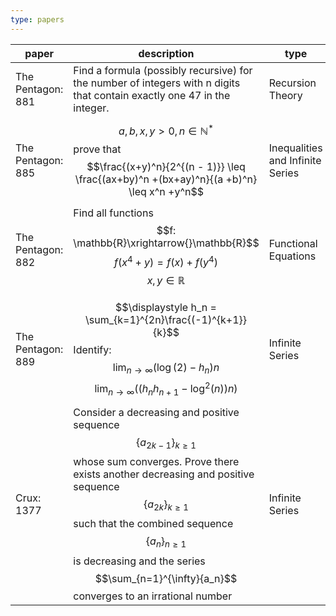 ```yaml
---
type: papers
---
```


| paper             | description                                                                                                                                                                                                                                                                                                                               | type                             |
| ----------------- | ----------------------------------------------------------------------------------------------------------------------------------------------------------------------------------------------------------------------------------------------------------------------------------------------------------------------------------------- | -------------------------------- |
| The Pentagon: 881 | Find a formula (possibly recursive) for the number of integers with n digits that contain exactly one 47 in the integer.                                                                                                                                                                                                                  | Recursion Theory                 |
| The Pentagon: 885 | $$a,b,x,y > 0, n \in \mathbb{N}^*$$ prove that $$\frac{(x+y)^n}{2^{(n - 1)}} \leq \frac{(ax+by)^n +(bx+ay)^n}{(a +b)^n} \leq x^n +y^n$$                                                                                                                                                                                                   | Inequalities and Infinite Series |
| The Pentagon: 882 | Find all functions $$f: \mathbb{R}\xrightarrow{}\mathbb{R}$$ $$f(x^4+y) = f(x) + f(y^4)$$ $$x,y \in \mathbb{R}$$                                                                                                                                                                                                                          | Functional Equations             |
| The Pentagon: 889 | $$\displaystyle h_n = \sum_{k=1}^{2n}\frac{(-1)^{k+1}}{k}$$ Identify: $$\lim_{n\to\infty}({\log(2)-h_n})n$$ $$\lim_{n\to\infty}({(h_n h_{n+1}-\log^2(n))n})$$                                                                                                                                                                             | Infinite Series                  |
| Crux: 1377        | Consider a decreasing and positive sequence $$\{{a_{2k-1}}\}_{k\geq{1}}$$ whose sum converges. Prove there exists another decreasing and positive sequence $$\{a_{2k}\}_{k\geq{1}}$$ such that the combined sequence $$\{a_{n}\}_{n\geq{1}}$$ is decreasing and the series $$\sum_{n=1}^{\infty}{a_n}$$ converges to an irrational number | Infinite Series                  |
